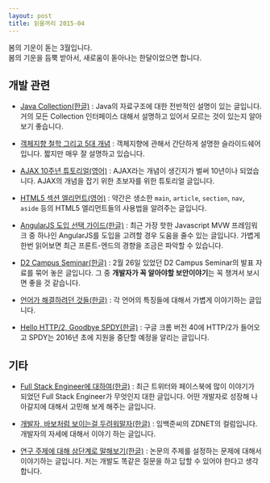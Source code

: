 ```yaml
---
layout: post
title: 읽을꺼리 2015-04
---
```


봄의 기운이 돋는 3월입니다.<br/>
봄의 기운을 듬뿍 받아서, 새로움이 돋아나는 한달이었으면 합니다.

## 개발 관련

- [Java Collection(한글)](http://1ambda.github.io/java-interview-questions-collection-framework/) : Java의 자료구조에 대한 전반적인 설명이 있는 글입니다. 거의 모든 Collection 인터페이스 대해서 설명하고 있어서 모르는 것이 있는지 알아보기 좋습니다.

- [객체지향 철학 그리고 5대 개념](http://www.slideshare.net/sunnykwak90/5-44213056) : 객체지향에 관해서 간단하게 설명한 슬라이드쉐어입니다. 짧지만 매우 잘 설명하고 있습니다.

- [AJAX 10주년 튜토리얼(영어)](http://kaidez.com/ajax-tutorial/?utm_source=twitter&utm_medium=social) : AJAX라는 개념이 생긴지가 벌써 10년이나 되었습니다. AJAX의 개념을 잡기 위한 초보자를 위한 튜토리얼 글입니다.

- [HTML5 섹션 엘리먼트(영어)](http://blog.teamtreehouse.com/use-html5-sectioning-elements) : 약간은 생소한 `main`, `article`, `section`, `nav`, `aside` 등의 HTML5 엘리먼트들의 사용법을 알려주는 글입니다.

- [AngularJS 도입 선택 가이드(한글)](http://helloworld.naver.com/helloworld/1172239) : 최근 가장 핫한 Javascript MVW 프레임워크 중 하나인 AngularJS를 도입을 고려할 경우 도움을 줄수 있는 글입니다. 가볍게 한번 읽어보면 최근 프론트-엔드의 경향을 조금은 파악할 수 있습니다.

- [D2 Campus Seminar(한글)](http://helloworld.naver.com/helloworld/textyle/1170797) : 2월 26일 있었던 D2 Campus Seminar의 발표 자료를 묶어 놓은 글입니다. 그 중 **개발자가 꼭 알아야할 보안이야기**는 꼭 챙겨서 보시면 좋을 것 같습니다.

- [언어가 해결하려던 것들(한글)](http://blog.fupfin.com?p=99) : 각 언어의 특징들에 대해서 가볍게 이야기하는 글입니다.

- [Hello HTTP/2, Goodbye SPDY(한글)](http://googledevkr.blogspot.kr/2015/02/hellohttp2.html) : 구글 크롬 버전 40에 HTTP/2가 들어오고 SPDY는 2016년 초에 지원을 중단할 예정을 알리는 글입니다.

## 기타

- [Full Stack Engineer에 대하여(한글)](http://rapapa.net?p=2514) : 최근 트위터와 페이스북에 많이 이야기가 되었던 Full Stack Engineer가 무엇인지 대한 글입니다. 어떤 개발자로 성장해 나아갈지에 대해서 고민해 보게 해주는 글입니다.

- [개발자, 바보처럼 보이는걸 두려워말자(한글)](http://zdnet.co.kr/column/column_view.asp?artice_id=20150217091722) : 임백준씨의 ZDNET의 컬럼입니다. 개발자의 자세에 대해서 이야기 하는 글입니다.

- [연구 주제에 대해 삼단계로 말해보기(한글)](http://thoughts.chkwon.net/research-by-three-questions) : 논문의 주제를 설정하는 문제에 대해서 이야기하는 글입니다. 저는 개발도 똑같은 질문을 하고 답할 수 있어야 한다고 생각합니다.
